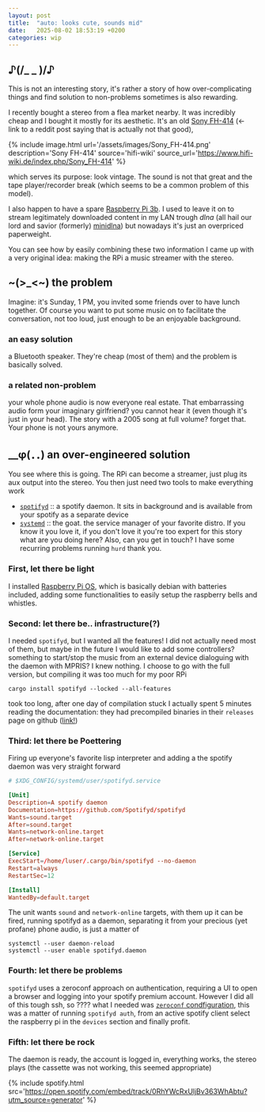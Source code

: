 ```yaml
---
layout: post
title:  "auto: looks cute, sounds mid"
date:   2025-08-02 18:53:19 +0200
categories: wip
---
```


##  ♪(/_ _ )/♪
This is not an interesting story, it's rather a story of how over-complicating things and find solution to non-problems sometimes is also rewarding.

I recently bought a stereo from a flea market nearby. It was incredibly cheap and I bought it mostly for its aesthetic. It's an old [Sony FH-414](https://www.reddit.com/r/vintageaudio/comments/wgtrlr/is_the_fh414_any_good_i_was_browsing_my_local/) (<- link to a reddit post saying that is actually not that good), 

{% include image.html url='/assets/images/Sony_FH-414.png' description='Sony FH-414' source='hifi-wiki' source_url='https://www.hifi-wiki.de/index.php/Sony_FH-414' %}

which serves its purpose: look vintage. The sound is not that great and the tape player/recorder break (which seems to be a common problem of this model).

I also happen to have a spare [Raspberry Pi 3b](https://www.raspberrypi.com/products/raspberry-pi-3-model-b/). I used to leave it on to stream legitimately downloaded content in my LAN trough _dlna_ (all hail our lord and savior (formerly) [minidlna](https://wiki.archlinux.org/title/ReadyMedia)) but nowadays it's just an overpriced paperweight.

You can see how by easily combining these two information I came up with a very original idea: making the RPi a music streamer with the stereo.

## ~(>_<~) the problem
Imagine: it's Sunday, 1 PM, you invited some friends over to have lunch together. Of course you want to put some music on to facilitate the conversation, not too loud, just enough to be an enjoyable background. 

### an easy solution
a Bluetooth speaker. They're cheap (most of them) and the problem is basically solved. 

### a related non-problem
your whole phone audio is now everyone real estate. That embarrassing audio form
your imaginary girlfriend? you cannot hear it (even though it's just in your
head). The story with a 2005 song at full volume? forget that. Your phone is not
yours anymore.

## __φ(．．) an over-engineered solution
You see where this is going. The RPi can become a streamer, just plug its aux output into the stereo. You then just need two tools to make everything work
- [`spotifyd`](https://github.com/Spotifyd/spotifyd) :: a spotify daemon. It sits in background and is available from your spotify as a separate device
- [`systemd`](https://systemd.io/) :: the goat. the service manager of your favorite distro. If you know it you love it, if you don't love it you're too expert for this story what are you doing here? Also, can you get in touch? I have some recurring problems running `hurd` thank you.

### First, let there be light
I installed [Raspberry Pi OS](https://www.raspberrypi.com/documentation/computers/os.html), which is basically debian with batteries included, adding some functionalities to easily setup the raspberry bells and whistles.
### Second: let there be.. infrastructure(?)
I needed `spotifyd`, but I wanted all the features! I did not actually need most of them, but maybe in the future I would like to add some controllers? something to start/stop the music from an external device dialoguing with the daemon with MPRIS? I knew nothing. I choose to go with the full version, but compiling it was too much for my poor RPi
```shell
cargo install spotifyd --locked --all-features
```
took too long, after one day of compilation stuck I actually spent 5 minutes reading the documentation: they had precompiled binaries in their `releases` page on github ([link!](https://github.com/Spotifyd/spotifyd/releases))
### Third: let there be Poettering
Firing up everyone's favorite lisp interpreter and adding a the spotify daemon was very straight forward
```conf
# $XDG_CONFIG/systemd/user/spotifyd.service

[Unit]
Description=A spotify daemon
Documentation=https://github.com/Spotifyd/spotifyd
Wants=sound.target
After=sound.target
Wants=network-online.target
After=network-online.target

[Service]
ExecStart=/home/luser/.cargo/bin/spotifyd --no-daemon
Restart=always
RestartSec=12

[Install]
WantedBy=default.target
```
The unit wants `sound` and `network-online` targets, with them up it can be fired, running spotifyd as a daemon, separating it from your precious (yet profane) phone audio, is just a matter of 
```shell
systemctl --user daemon-reload
systemctl --user enable spotifyd.daemon
```

### Fourth: let there be problems
`spotifyd` uses a zeroconf approach on authentication, requiring a UI to open a browser and logging into your spotify premium account. However I did all of this tough ssh, so ????  what I needed was [`zeroconf` condfiguration](https://docs.spotifyd.rs/configuration/auth.html#discovery-on-lan), this was a matter of running `spotifyd auth`, from an active spotify client select the raspberry pi in the `devices` section and finally profit.

### Fifth: let there be rock
The daemon is ready, the account is logged in, everything works, the stereo plays (the cassette was not working, this seemed appropriate)

<!-- This is not working, spotify downtime? -->
{% include spotify.html src='https://open.spotify.com/embed/track/0RhYWcRxUljBv363WhAbtu?utm_source=generator' %}

